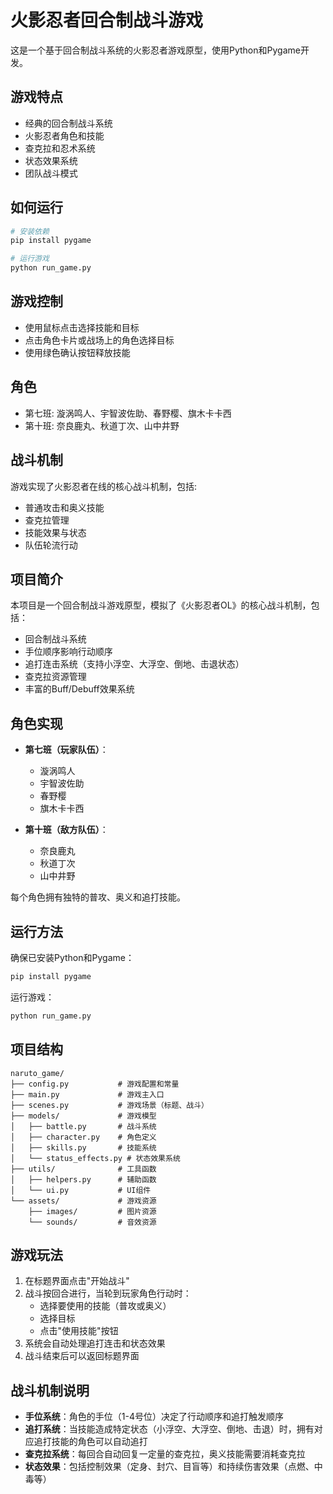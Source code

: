 # 火影忍者回合制战斗游戏

这是一个基于回合制战斗系统的火影忍者游戏原型，使用Python和Pygame开发。

## 游戏特点

- 经典的回合制战斗系统
- 火影忍者角色和技能
- 查克拉和忍术系统
- 状态效果系统
- 团队战斗模式

## 如何运行

```bash
# 安装依赖
pip install pygame

# 运行游戏
python run_game.py
```

## 游戏控制

- 使用鼠标点击选择技能和目标
- 点击角色卡片或战场上的角色选择目标
- 使用绿色确认按钮释放技能

## 角色

- 第七班: 漩涡鸣人、宇智波佐助、春野樱、旗木卡卡西
- 第十班: 奈良鹿丸、秋道丁次、山中井野

## 战斗机制

游戏实现了火影忍者在线的核心战斗机制，包括:
- 普通攻击和奥义技能
- 查克拉管理
- 技能效果与状态
- 队伍轮流行动

## 项目简介

本项目是一个回合制战斗游戏原型，模拟了《火影忍者OL》的核心战斗机制，包括：

- 回合制战斗系统
- 手位顺序影响行动顺序
- 追打连击系统（支持小浮空、大浮空、倒地、击退状态）
- 查克拉资源管理
- 丰富的Buff/Debuff效果系统

## 角色实现

- **第七班（玩家队伍）**：
  - 漩涡鸣人
  - 宇智波佐助
  - 春野樱
  - 旗木卡卡西

- **第十班（敌方队伍）**：
  - 奈良鹿丸
  - 秋道丁次
  - 山中井野

每个角色拥有独特的普攻、奥义和追打技能。

## 运行方法

确保已安装Python和Pygame：

```bash
pip install pygame
```

运行游戏：

```bash
python run_game.py
```

## 项目结构

```
naruto_game/
├── config.py           # 游戏配置和常量
├── main.py             # 游戏主入口
├── scenes.py           # 游戏场景（标题、战斗）
├── models/             # 游戏模型
│   ├── battle.py       # 战斗系统
│   ├── character.py    # 角色定义
│   ├── skills.py       # 技能系统
│   └── status_effects.py # 状态效果系统
├── utils/              # 工具函数
│   ├── helpers.py      # 辅助函数
│   └── ui.py           # UI组件
└── assets/             # 游戏资源
    ├── images/         # 图片资源
    └── sounds/         # 音效资源
```

## 游戏玩法

1. 在标题界面点击"开始战斗"
2. 战斗按回合进行，当轮到玩家角色行动时：
   - 选择要使用的技能（普攻或奥义）
   - 选择目标
   - 点击"使用技能"按钮
3. 系统会自动处理追打连击和状态效果
4. 战斗结束后可以返回标题界面

## 战斗机制说明

- **手位系统**：角色的手位（1-4号位）决定了行动顺序和追打触发顺序
- **追打系统**：当技能造成特定状态（小浮空、大浮空、倒地、击退）时，拥有对应追打技能的角色可以自动追打
- **查克拉系统**：每回合自动回复一定量的查克拉，奥义技能需要消耗查克拉
- **状态效果**：包括控制效果（定身、封穴、目盲等）和持续伤害效果（点燃、中毒等） 